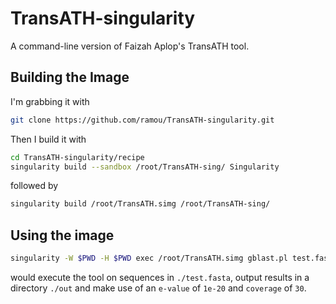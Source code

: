 # TransATH-singularity
A command-line version of Faizah Aplop's TransATH tool.


## Building the Image
I'm grabbing it with
````bash
git clone https://github.com/ramou/TransATH-singularity.git
````

Then I build it with 
````bash
cd TransATH-singularity/recipe
singularity build --sandbox /root/TransATH-sing/ Singularity
````
followed by
````bash
singularity build /root/TransATH.simg /root/TransATH-sing/
````

## Using the image
````bash
singularity -W $PWD -H $PWD exec /root/TransATH.simg gblast.pl test.fasta out 1e-20 30
````
would execute the tool on sequences in `./test.fasta`, output results in a directory `./out` and make use of an `e-value` of `1e-20` and `coverage` of `30`.
